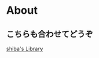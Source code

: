# About
## こちらも合わせてどうぞ
[shiba's Library](https://shibaken28.github.io/my-library-for-competitive-programming/)

